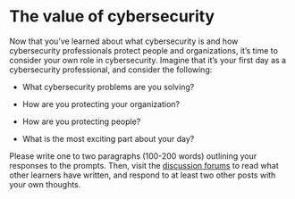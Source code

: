 # The value of cybersecurity

Now that you’ve learned about what cybersecurity is and how cybersecurity professionals protect people and organizations, it’s time to consider your own role in cybersecurity. Imagine that it’s your first day as a cybersecurity professional, and consider the following:

- What cybersecurity problems are you solving?
    
- How are you protecting your organization?
    
- How are you protecting people?
    
- What is the most exciting part about your day?
    

Please write one to two paragraphs (100-200 words) outlining your responses to the prompts. Then, visit the [discussion forums](https://www.coursera.org/learn/foundations-of-cybersecurity/discussions) to read what other learners have written, and respond to at least two other posts with your own thoughts.